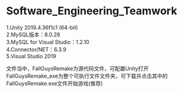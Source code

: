 # Software_Engineering_Teamwork
 
1.Unity 2019.4.36f1c1 (64-bit)  
2.MySQL版本：8.0.28  
3.MySQL for Visual Studio：1.2.10  
4.Connector/NET：6.3.9  
5.Visual Studio 2019  

文件当中，FallGuysRemake为源代码文件，可配置Unity打开  
FallGuysRemake_exe为整个可执行文件文件夹，可下载并点击其中的FallGuysRemake.exe文件开始游戏(推荐)